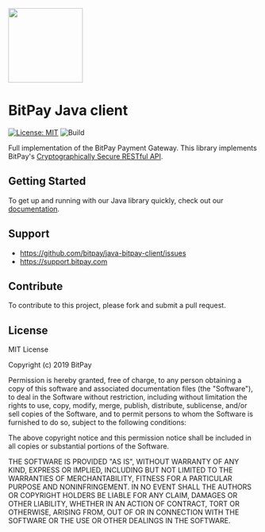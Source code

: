 <img src="https://bitpay.com/_nuxt/img/bitpay-logo-blue.1c0494b.svg" width="150">

# BitPay Java client
[![License: MIT](https://img.shields.io/badge/License-MIT-yellow.svg)](https://opensource.org/licenses/MIT) ![Build](https://github.com/bitpay/java-bitpay-client/actions/workflows/build.yml/badge.svg)

Full implementation of the BitPay Payment Gateway. This library implements BitPay's [Cryptographically Secure RESTful API](https://developer.bitpay.com/reference/concepts).

## Getting Started

To get up and running with our Java library quickly, check out our [documentation](https://dash.readme.com/project/bitpay/v1.0/refs/java-full-sdk-getting-started).

## Support

* https://github.com/bitpay/java-bitpay-client/issues
* https://support.bitpay.com

## Contribute

To contribute to this project, please fork and submit a pull request.

## License

MIT License

Copyright (c) 2019 BitPay

Permission is hereby granted, free of charge, to any person obtaining a copy
of this software and associated documentation files (the "Software"), to deal
in the Software without restriction, including without limitation the rights
to use, copy, modify, merge, publish, distribute, sublicense, and/or sell
copies of the Software, and to permit persons to whom the Software is
furnished to do so, subject to the following conditions:

The above copyright notice and this permission notice shall be included in all
copies or substantial portions of the Software.

THE SOFTWARE IS PROVIDED "AS IS", WITHOUT WARRANTY OF ANY KIND, EXPRESS OR
IMPLIED, INCLUDING BUT NOT LIMITED TO THE WARRANTIES OF MERCHANTABILITY,
FITNESS FOR A PARTICULAR PURPOSE AND NONINFRINGEMENT. IN NO EVENT SHALL THE
AUTHORS OR COPYRIGHT HOLDERS BE LIABLE FOR ANY CLAIM, DAMAGES OR OTHER
LIABILITY, WHETHER IN AN ACTION OF CONTRACT, TORT OR OTHERWISE, ARISING FROM,
OUT OF OR IN CONNECTION WITH THE SOFTWARE OR THE USE OR OTHER DEALINGS IN THE
SOFTWARE.
